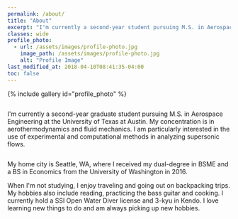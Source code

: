 ```yaml
---
permalink: /about/
title: "About"
excerpt: "I'm currently a second-year student pursuing M.S. in Aerospace Engineering at the University of Texas at Austin."
classes: wide
profile_photo:
  - url: /assets/images/profile-photo.jpg
    image_path: /assets/images/profile-photo.jpg
    alt: "Profile Image"
last_modified_at: 2018-04-10T08:41:35-04:00
toc: false
---
```


{% include gallery id="profile_photo" %}

<figure style="width: 100px" class="align-left">
  <img src="{{ site.url }}{{ site.baseurl }}/assets/images/UTseal.svg" alt="">
</figure>

I'm currently a second-year graduate student pursuing M.S. in Aerospace Engineering at the University of Texas at Austin. My concentration is in aerothermodynamics and fluid mechanics. I am particularly interested in the use of experimental and computational methods in analyzing supersonic flows.

<figure style="width: 100px" class="align-left">
  <img src="{{ site.url }}{{ site.baseurl }}/assets/images/UWseal.svg" alt="">
</figure> 
My home city is Seattle, WA, where I received my dual-degree in BSME and a BS in Economics from the University of Washington in 2016.




When I'm not studying, I enjoy traveling and going out on backpacking trips. My hobbies also include reading, practicing the bass guitar and cooking. I currently hold a SSI Open Water Diver license and 3-kyu in Kendo. I love learning new things to do and am always picking up new hobbies.
